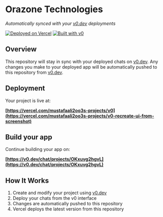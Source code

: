 # Orazone Technologies

*Automatically synced with your [v0.dev](https://v0.dev) deployments*

[![Deployed on Vercel](https://img.shields.io/badge/Deployed%20on-Vercel-black?style=for-the-badge&logo=vercel)](https://vercel.com/mustafaali2oo3s-projects/v0-recreate-ui-from-screenshot)
[![Built with v0](https://img.shields.io/badge/Built%20with-v0.dev-black?style=for-the-badge)](https://v0.dev/chat/projects/OKxuvg2hgvL)

## Overview

This repository will stay in sync with your deployed chats on [v0.dev](https://v0.dev).
Any changes you make to your deployed app will be automatically pushed to this repository from [v0.dev](https://v0.dev).

## Deployment

Your project is live at:

**[https://vercel.com/mustafaali2oo3s-projects/v0](https://vercel.com/mustafaali2oo3s-projects/v0-recreate-ui-from-screenshot)**

## Build your app

Continue building your app on:

**[https://v0.dev/chat/projects/OKxuvg2hgvL](https://v0.dev/chat/projects/OKxuvg2hgvL)**

## How It Works

1. Create and modify your project using [v0.dev](https://v0.dev)
2. Deploy your chats from the v0 interface
3. Changes are automatically pushed to this repository
4. Vercel deploys the latest version from this repository
